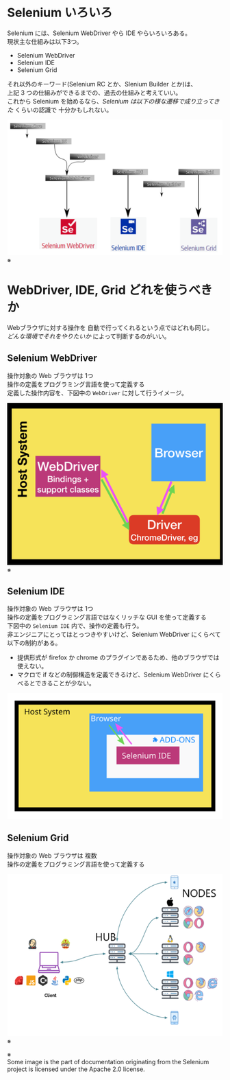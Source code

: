 # Selenium いろいろ

Selenium には、Selenium WebDriver やら IDE やらいろいろある。  
現状主な仕組みは以下3つ。  

 - Selenium WebDriver
 - Selenium IDE
 - Selenium Grid

それ以外のキーワード(Selenium RC とか、Slenium Builder とか)は、  
上記 3 つの仕組みができるまでの、過去の仕組みと考えていい。  
これから Selenium を始めるなら、*Selenium は以下の様な遷移で成り立ってきた* くらいの認識で
十分かもしれない。  

![](assets/images/selenium.svg)  
※  

# WebDriver, IDE, Grid どれを使うべきか

Webブラウザに対する操作を 自動で行ってくれるという点ではどれも同じ。  
*どんな環境でそれをやりたいか* によって判断するのがいい。 

## Selenium WebDriver

操作対象の Web ブラウザは 1つ  
操作の定義をプログラミング言語を使って定義する  
定義した操作内容を、下図中の `WebDriver` に対して行うイメージ。  

![](assets/images/basic_comms.png)  
※  


## Selenium IDE
操作対象の Web ブラウザは 1つ  
操作の定義をプログラミング言語ではなくリッチな GUI を使って定義する  
下図中の `Selenium IDE` 内で、操作の定義も行う。  
非エンジニアにとってはとっつきやすいけど、Selenium WebDriver にくらべて以下の制約がある。 
 - 提供形式が firefox か chrome のプラグインであるため、他のブラウザでは使えない。
 - マクロで if などの制御構造を定義できるけど、Selenium WebDriver にくらべるとできることが少ない。  

![](assets/images/basic_ide.svg)  

## Selenium Grid
操作対象の Web ブラウザは 複数  
操作の定義をプログラミング言語を使って定義する

![](assets/images/grid.png)  
※  

※  
Some image is the part of documentation originating from the Selenium project is licensed under the Apache 2.0 license.  
